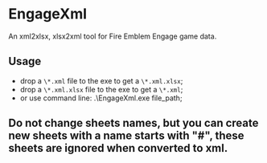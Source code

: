 # EngageXml
An xml2xlsx, xlsx2xml tool for Fire Emblem Engage game data.

## Usage
- drop a `\*.xml` file to the exe to get a `\*.xml.xlsx`;
- drop a `\*.xml.xlsx` file to the exe to get a `\*.xml`;
- or use command line: .\EngageXml.exe file_path;

## Do not change sheets names, but you can create new sheets with a name starts with "#", these sheets are ignored when converted to xml.

